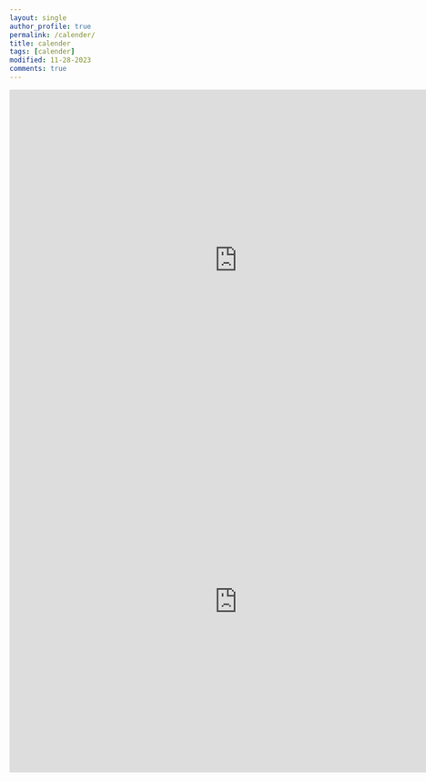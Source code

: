 ```yaml
---
layout: single
author_profile: true
permalink: /calender/
title: calender
tags: [calender]
modified: 11-28-2023
comments: true
---
```


<iframe src="https://calendar.google.com/calendar/embed?src=5621a42bdd7f0c7de1a76823498fc40646e08d2b2fae313ff06d4012f6eacd92%40group.calendar.google.com&ctz=UTC" style="border: 0" width="800" height="600" frameborder="0" scrolling="no"></iframe>

 <iframe src="https://docs.google.com/spreadsheets/d/e/2PACX-1vTfTUvmdaLch_x70uC0IwgHwZ37MQ044-vjiDXdAalchmovuEL76bztuCBsGCeHFmjSUgqIPTcd9Gee/pubhtml"style=border: 0" width="800" height="600" frameborder="0" scrolling="no"></iframe>